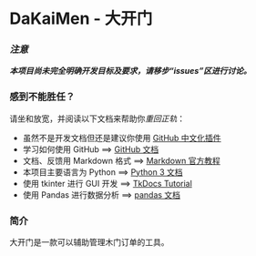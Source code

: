 # DaKaiMen - 大开门

### *注意*
***本项目尚未完全明确开发目标及要求，请移步“issues”区进行讨论。***

### 感到不能胜任？
请坐和放宽，并阅读以下文档来帮助你*重回正轨*：
- 虽然不是开发文档但还是建议你使用 [GitHub 中文化插件](https://greasyfork.org/zh-CN/scripts/435208-github-%E4%B8%AD%E6%96%87%E5%8C%96%E6%8F%92%E4%BB%B6)
- 学习如何使用 GitHub ==> [GitHub 文档](https://docs.github.com/zh)
- 文档、反馈用 Markdown 格式 ==> [Markdown 官方教程](https://markdown.com.cn)
- 本项目主要语言为 Python ==> [Python 3 文档](https://docs.python.org/zh-cn/3/)
- 使用 tkinter 进行 GUI 开发 ==> [TkDocs Tutorial](https://tkdocs.com/tutorial/index.html)
- 使用 Pandas 进行数据分析 ==> [pandas 文档](https://pandas.ac.cn/docs/index.html)

### 简介
大开门是一款可以辅助管理木门订单的工具。

